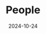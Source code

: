 ---
title: People
date: 2024-10-24

type: landing

sections:
  - block: people
    content:
      title: Meet the Team
      # Choose which groups/teams of users to display.
      #   Edit `user_groups` in each user's profile to add them to one or more of these groups.
      user_groups:
          - Principal Investigators
          - Postdocs
          - PhD Students
          - Masters Students
          - Undergraduate Students
          - Administration
          - Visitors
          - Alumni
          
      sort_by: Params.last_name
      sort_ascending: true
    design:
      show_interests: false
      show_role: true
      show_social: true

  - block: markdown
    content:
      title: Photo Gallery
      subtitle: Snapshots of Togetherness — Our Team Story
      text: |
        <figure class="half">
           <img src="47a0a3fa0709389dac09531ed82d58b.jpg" alt="图片描述"width="50%" height="auto">
           <img src="a36ff071733481491d387d05cb2a6aa.jpg" alt="图片描述"width="50%" height="auto">
           <img src="9648088d130e1e9ffd81e8ee2221fdb.jpg" alt="图片描述"width="50%" height="auto">
        </figure>
      design:
        columns: '2'


---